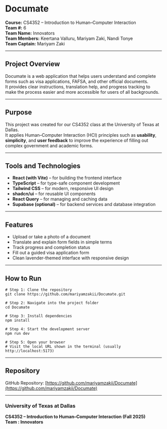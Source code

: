 # Documate

**Course:** CS4352 – Introduction to Human–Computer Interaction  
**Team #:** 6  
**Team Name:** Innovators  
**Team Members:** Keertana Valluru, Mariyam Zaki, Nandi Tonye  
**Team Captain:** Mariyam Zaki  

---

## Project Overview

Documate is a web application that helps users understand and complete forms such as visa applications, FAFSA, and other official documents.  
It provides clear instructions, translation help, and progress tracking to make the process easier and more accessible for users of all backgrounds.

---

## Purpose

This project was created for our CS4352 class at the University of Texas at Dallas.  
It applies Human–Computer Interaction (HCI) principles such as **usability**, **simplicity**, and **user feedback** to improve the experience of filling out complex government and academic forms.

---

## Tools and Technologies

- **React (with Vite)** – for building the frontend interface  
- **TypeScript** – for type-safe component development  
- **Tailwind CSS** – for modern, responsive UI design  
- **shadcn/ui** – for reusable UI components  
- **React Query** – for managing and caching data  
- **Supabase (optional)** – for backend services and database integration  

---

## Features

- Upload or take a photo of a document  
- Translate and explain form fields in simple terms  
- Track progress and completion status  
- Fill out a guided visa application form  
- Clean lavender-themed interface with responsive design  

---

## How to Run

```
# Step 1: Clone the repository
git clone https://github.com/mariyamzakii/Documate.git

# Step 2: Navigate into the project folder
cd Documate

# Step 3: Install dependencies
npm install

# Step 4: Start the development server
npm run dev

# Step 5: Open your browser
# Visit the local URL shown in the terminal (usually http://localhost:5173)
```

---

## Repository

GitHub Repository: [https://github.com/mariyamzakii/Documate](https://github.com/mariyamzakii/Documate)

---

### University of Texas at Dallas  
**CS4352 – Introduction to Human–Computer Interaction (Fall 2025)**  
**Team : Innovators**
